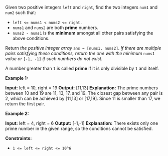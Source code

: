 
Given two positive integers  `left`  and  `right`, find the two integers  `num1`  and  `num2`  such that:

-   `left <= nums1 < nums2 <= right` .
-   `nums1`  and  `nums2`  are both  **prime**  numbers.
-   `nums2 - nums1`  is the  **minimum**  amongst all other pairs satisfying the above conditions.

Return  _the positive integer array_  `ans = [nums1, nums2]`.  _If there are multiple pairs satisfying these conditions, return the one with the minimum_  `nums1`  _value or_  `[-1, -1]`  _if such numbers do not exist._

A number greater than  `1`  is called  **prime**  if it is only divisible by  `1`  and itself.

**Example 1:**

**Input:** left = 10, right = 19
**Output:** [11,13]
**Explanation:** The prime numbers between 10 and 19 are 11, 13, 17, and 19.
The closest gap between any pair is 2, which can be achieved by [11,13] or [17,19].
Since 11 is smaller than 17, we return the first pair.

**Example 2:**

**Input:** left = 4, right = 6
**Output:** [-1,-1]
**Explanation:** There exists only one prime number in the given range, so the conditions cannot be satisfied.

**Constraints:**

-   `1 <= left <= right <= 10^6`